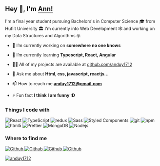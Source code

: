 ## Hey 👋, I'm [Ann!](https://github.com/anduy1712/)

I'm a final year student pursuing Bachelors's in Computer Science 🎓 from Huflit University 🏛.I'm currently into Web Development 🕸️ and working on my Data Structures and Algorithms 🤓.


- 🔭 I’m currently working on **somewhere no one knows**

- 🌱 I’m currently learning **Typescript, React, Angular**

- 👨‍💻 All of my projects are available at [github.com/anduy1712](github.com/anduy1712)

- 💬 Ask me about **Html, css, javascript, reactjs...**

- 📫 How to reach me **anduy1712@gmail.com**

- ⚡ Fun fact **I think I am funny :D**
<h3>Things I code with</h3>
<p>
  <img alt="React" src="https://img.shields.io/badge/-React-45b8d8?style=flat-square&logo=react&logoColor=white" />
  <img alt="TypeScript" src="https://img.shields.io/badge/-TypeScript-007ACC?style=flat-square&logo=typescript&logoColor=white" />
  <img alt="redux" src="https://img.shields.io/badge/-Redux-764ABC?style=flat-square&logo=redux&logoColor=white" />
  <img alt="Sass" src="https://img.shields.io/badge/-Sass-CC6699?style=flat-square&logo=sass&logoColor=white" />
  <img alt="Styled Components" src="https://img.shields.io/badge/-Styled_Components-db7092?style=flat-square&logo=styled-components&logoColor=white" />
  <img alt="git" src="https://img.shields.io/badge/-Git-F05032?style=flat-square&logo=git&logoColor=white" />
  <img alt="npm" src="https://img.shields.io/badge/-NPM-CB3837?style=flat-square&logo=npm&logoColor=white" />
  <img alt="html5" src="https://img.shields.io/badge/-HTML5-E34F26?style=flat-square&logo=html5&logoColor=white" />
  <img alt="Prettier" src="https://img.shields.io/badge/-Prettier-F7B93E?style=flat-square&logo=prettier&logoColor=white" />
  <img alt="MongoDB" src="https://img.shields.io/badge/-MongoDB-13aa52?style=flat-square&logo=mongodb&logoColor=white" />
  <img alt="Nodejs" src="https://img.shields.io/badge/-Nodejs-43853d?style=flat-square&logo=Node.js&logoColor=white" />
</p>
<h3>Where to find me</h3>
<p><a href="https://github.com/anduy1712" target="_blank"><img alt="Github" src="https://img.shields.io/badge/GitHub-%2312100E.svg?&style=for-the-badge&logo=Github&logoColor=white" />
  <a href="https://www.facebook.com/an.ptd" target="_blank"><img alt="Github" src="https://img.shields.io/badge/Facebook-1877F2?style=for-the-badge&logo=facebook&logoColor=white" />
  <a href="https://instagram.com/an.ptd" target="_blank"><img alt="Github" src="https://img.shields.io/badge/Instagram-E4405F?style=for-the-badge&logo=instagram&logoColor=white" />
  <a href="https://www.tiktok.com/@an.ptd" target="_blank"><img alt="Github" src="https://img.shields.io/badge/TikTok-000000?style=for-the-badge&logo=tiktok&logoColor=white"/>
</p>


<p><img align="center" src="https://github-readme-stats.vercel.app/api/top-langs?username=anduy1712&show_icons=true&locale=en&layout=compact" alt="anduy1712" /></p>
